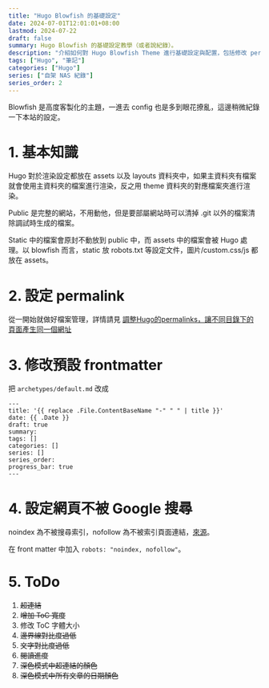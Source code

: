 ```yaml
---
title: "Hugo Blowfish 的基礎設定"
date: 2024-07-01T12:01:01+08:00
lastmod: 2024-07-22
draft: false
summary: Hugo Blowfish 的基礎設定教學（或者說紀錄）。
description: "介紹如何對 Hugo Blowfish Theme 進行基礎設定與配置，包括修改 permalink、frontmatter 及如何避免網頁被 Google 搜尋。"
tags: ["Hugo", "筆記"]
categories: ["Hugo"]
series: ["自架 NAS 紀錄"]
series_order: 2
---
```


Blowfish 是高度客製化的主題，一進去 config 也是多到眼花撩亂，這邊稍微紀錄一下本站的設定。

# 1. 基本知識
Hugo 對於渲染設定都放在 assets 以及 layouts 資料夾中，如果主資料夾有檔案就會使用主資料夾的檔案進行渲染，反之用 theme 資料夾的對應檔案夾進行渲染。

Public 是完整的網站，不用動他，但是要部屬網站時可以清掉 .git 以外的檔案清除調試時生成的檔案。

Static 中的檔案會原封不動放到 public 中，而 assets 中的檔案會被 Hugo 處理。以 blowfish 而言，static 放 robots.txt 等設定文件，圖片/custom.css/js 都放在 assets。

# 2. 設定 permalink
從一開始就做好檔案管理，詳情請見 [調整Hugo的permalinks，讓不同目錄下的頁面產生同一個網址](https://ivonblog.com/posts/same-url-for-hugo-pages-from-different-sections/)

# 3. 修改預設 frontmatter
把 `archetypes/default.md` 改成

```
---
title: '{{ replace .File.ContentBaseName "-" " " | title }}'
date: {{ .Date }}
draft: true
summary: 
tags: []
categories: []
series: []
series_order: 
progress_bar: true
---
```

# 4. 設定網頁不被 Google 搜尋
noindex 為不被搜尋索引，nofollow 為不被索引頁面連結，[來源](https://www.yesharris.com/seo-basic/meta-robots-and-robots-txt/)。  

在 front matter 中加入 `robots: "noindex, nofollow"`。  

# 5. ToDo
1. ~~超連結~~
2. ~~增加 ToC 寬度~~
3. 修改 ToC 字體大小
4. ~~邊界線對比度過低~~
5. ~~文字對比度過低~~
6. ~~閱讀進度~~
7. ~~深色模式中超連結的顏色~~
8. ~~深色模式中所有文章的日期顏色~~